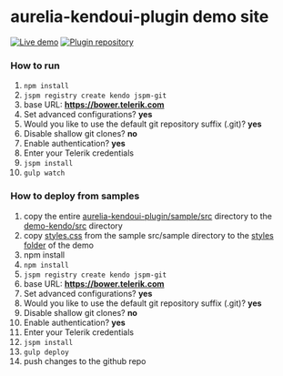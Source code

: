 # aurelia-kendoui-plugin demo site

[![Live demo](http://dabuttonfactory.com/button.png?t=Live+demo&f=Calibri-Bold&ts=24&tc=fff&tshs=1&tshc=000&hp=20&vp=8&c=5&bgt=gradient&bgc=3d85c6&ebgc=073763)](http://aurelia-ui-toolkits.github.io/demo-kendo/)
[![Plugin repository](http://dabuttonfactory.com/button.png?t=Plugin+repository&f=Calibri-Bold&ts=24&tc=fff&tshs=1&tshc=000&hp=20&vp=8&c=5&bgt=gradient&bgc=3d85c6&ebgc=073763)](https://github.com/aurelia-ui-toolkits/aurelia-kendoui-plugin)

### How to run
1. `npm install`
2. `jspm registry create kendo jspm-git`
 1. base URL: **https://bower.telerik.com**
 2. Set advanced configurations? **yes**
 3. Would you like to use the default git repository suffix (.git)? **yes**
 4. Disable shallow git clones? **no**
 5. Enable authentication? **yes**
 6. Enter your Telerik credentials
3. `jspm install`
4. `gulp watch`

### How to deploy from samples
1. copy the entire [aurelia-kendoui-plugin/sample/src](https://github.com/aurelia-ui-toolkits/aurelia-kendoui-plugin/tree/master/sample/src) directory to the [demo-kendo/src](https://github.com/aurelia-ui-toolkits/demo-kendo/tree/master/src) directory
2. copy [styles.css](https://github.com/aurelia-ui-toolkits/aurelia-kendoui-plugin/blob/master/sample/styles.css) from the sample src/sample directory to the [styles folder](https://github.com/aurelia-ui-toolkits/demo-kendo/styles) of the demo
3. npm install
4. `npm install`
5. `jspm registry create kendo jspm-git`
 1. base URL: **https://bower.telerik.com**
 2. Set advanced configurations? **yes**
 3. Would you like to use the default git repository suffix (.git)? **yes**
 4. Disable shallow git clones? **no**
 5. Enable authentication? **yes**
 6. Enter your Telerik credentials
6. `jspm install`
7. `gulp deploy`
8. push changes to the github repo
